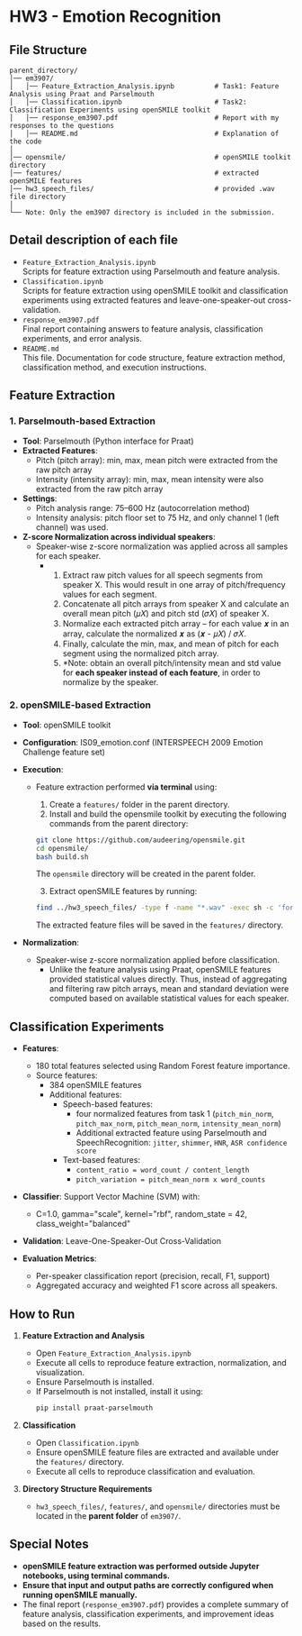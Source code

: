 # **HW3 - Emotion Recognition**

## **File Structure**
```
parent_directory/
│── em3907/
│   │── Feature_Extraction_Analysis.ipynb          # Task1: Feature Analysis using Praat and Parselmouth
│   │── Classification.ipynb                       # Task2: Classification Experiments using openSMILE toolkit
│   │── response_em3907.pdf                        # Report with my responses to the questions
│   │── README.md                                  # Explanation of the code
│
│── opensmile/                                     # openSMILE toolkit directory
│── features/                                      # extracted openSMILE features
│── hw3_speech_files/                              # provided .wav file directory
│
└── Note: Only the em3907 directory is included in the submission.
```

## **Detail description of each file**
- `Feature_Extraction_Analysis.ipynb`  
  Scripts for feature extraction using Parselmouth and feature analysis.
- `Classification.ipynb`  
  Scripts for feature extraction using openSMILE toolkit and classification experiments using extracted features and leave-one-speaker-out cross-validation.
- `response_em3907.pdf`  
  Final report containing answers to feature analysis, classification experiments, and error analysis.
- `README.md`  
  This file. Documentation for code structure, feature extraction method, classification method, and execution instructions.


## Feature Extraction

### 1. Parselmouth-based Extraction
- **Tool**: Parselmouth (Python interface for Praat)
- **Extracted Features**: 
  - Pitch (pitch array): min, max, mean pitch were extracted from the raw pitch array
  - Intensity (intensity array): min, max, mean intensity were also extracted from the raw pitch array
- **Settings**:
  - Pitch analysis range: 75–600 Hz (autocorrelation method)
  - Intensity analysis: pitch floor set to 75 Hz, and only channel 1 (left channel) was used.
- **Z-score Normalization across individual speakers**:
  - Speaker-wise z-score normalization was applied across all samples for each speaker.
      - 1. Extract raw pitch values for all speech segments from speaker X. This would result in one array of pitch/frequency values for each segment.
        2. Concatenate all pitch arrays from speaker X and calculate an overall mean pitch (𝜇𝑋) and pitch std (𝜎𝑋) of speaker X.
        3. Normalize each extracted pitch array – for each value 𝒙 in an array, calculate the normalized 𝒙 as (𝒙 - 𝜇𝑋) / 𝜎𝑋.
        4. Finally, calculate the min, max, and mean of pitch for each segment using the normalized pitch array.
        5. *Note: obtain an overall pitch/intensity mean and std value for **each speaker instead of each feature**, in order to normalize by the speaker.

### 2. openSMILE-based Extraction
- **Tool**: openSMILE toolkit
- **Configuration**: IS09_emotion.conf (INTERSPEECH 2009 Emotion Challenge feature set)
- **Execution**:
  - Feature extraction performed **via terminal** using:
    1. Create a `features/` folder in the parent directory.
    2. Install and build the opensmile toolkit by executing the following commands from the parent directory:
    ```sh
    git clone https://github.com/audeering/opensmile.git
    cd opensmile/
    bash build.sh
    ```
    The `opensmile` directory will be created in the parent folder.
    
    3. Extract openSMILE features by running:
    ```sh
    find ../hw3_speech_files/ -type f -name "*.wav" -exec sh -c 'for file; do base=$(basename "$file" ".wav"); ./build/progsrc/smilextract/SMILExtract -l 1 -C ./config/is09-13/IS09_emotion.conf -I $file -csvoutput "../features/${base}.csv"; done' sh {} +
    ```
    The extracted feature files will be saved in the `features/` directory.

    
- **Normalization**:
  - Speaker-wise z-score normalization applied before classification.
      - Unlike the feature analysis using Praat, openSMILE features provided statistical values directly. Thus, instead of aggregating and filtering raw pitch arrays, mean and standard deviation were computed based on available statistical values for each speaker.


## Classification Experiments
- **Features**:
    - 180 total features selected using Random Forest feature importance.
    - Source features:
        - 384 openSMILE features
        - Additional features:
            - Speech-based features:
                - four normalized features from task 1 (`pitch_min_norm`, `pitch_max_norm`, `pitch_mean_norm`, `intensity_mean_norm`)
                - Additional extracted feature using Parselmouth and SpeechRecognition: `jitter`, `shimmer`, `HNR`, `ASR confidence score`
            - Text-based features:
                - `content_ratio = word_count / content_length`
                - `pitch_variation = pitch_mean_norm x word_counts`
                  
- **Classifier**: Support Vector Machine (SVM) with:
    - C=1.0, gamma="scale", kernel="rbf", random_state = 42, class_weight="balanced"
- **Validation**: Leave-One-Speaker-Out Cross-Validation
- **Evaluation Metrics**:
  - Per-speaker classification report (precision, recall, F1, support)
  - Aggregated accuracy and weighted F1 score across all speakers.

## How to Run
1. **Feature Extraction and Analysis**
   - Open `Feature_Extraction_Analysis.ipynb`
   - Execute all cells to reproduce feature extraction, normalization, and visualization.
   - Ensure Parselmouth is installed.
   - If Parselmouth is not installed, install it using:
     ```sh
     pip install praat-parselmouth
     ```
    
2. **Classification**
   - Open `Classification.ipynb`
   - Ensure openSMILE feature files are extracted and available under the `features/` directory.
   - Execute all cells to reproduce classification and evaluation.

3. **Directory Structure Requirements**
   - `hw3_speech_files/`, `features/`, and `opensmile/` directories must be located in the **parent folder** of `em3907/`.


## Special Notes
- **openSMILE feature extraction was performed outside Jupyter notebooks, using terminal commands.**
- **Ensure that input and output paths are correctly configured when running openSMILE manually.**
- The final report (`response_em3907.pdf`) provides a complete summary of feature analysis, classification experiments, and improvement ideas based on the results.

